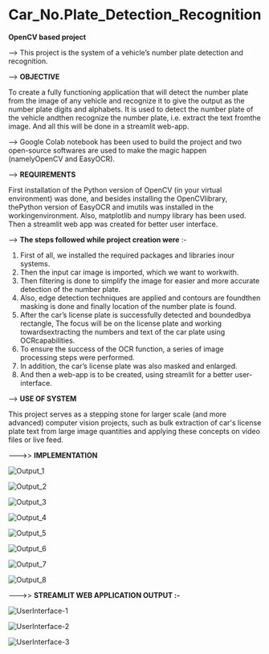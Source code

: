 # Car_No.Plate_Detection_Recognition
**OpenCV based project**

--> This project is the system of a vehicle’s number plate detection and recognition. 



--> **OBJECTIVE**

To create a fully functioning application that will detect the number plate from the image of any vehicle and recognize it to give the output as the number plate digits and alphabets.
It is used to detect the number plate of the vehicle andthen recognize the number plate, i.e. extract the text fromthe image. 
And all this will be done in a streamlit web-app. 


--> Google Colab notebook has been used to build the project and two open-source softwares are used to make the magic happen (namelyOpenCV and EasyOCR). 




--> **REQUIREMENTS**

First installation of the Python version of OpenCV (in your virtual environment) was done, and besides installing the OpenCVlibrary, thePython version of EasyOCR and imutils was installed in the workingenvironment. 
Also, matplotlib and numpy library has been used. Then a streamlit web app was created for better user interface.




--> **The steps followed while project creation were** :- 

1) First of all, we installed the required packages and libraries inour
systems. 
2) Then the input car image is imported, which we want to workwith. 
3) Then filtering is done to simplify the image for easier and more accurate detection of the number plate. 
4) Also, edge detection techniques are applied and contours are foundthen masking is done and finally location of the number plate is found. 
5) After the car’s license plate is successfully detected and boundedbya rectangle, The focus will be on the license plate and working towardsextracting the numbers and text of the car plate using OCRcapabilities. 
6) To ensure the success of the OCR function, a series of image
processing steps were performed. 
7) In addition, the car’s license plate was also masked and enlarged. 
8) And then a web-app is to be created, using streamlit for a better user-interface. 




--> **USE OF SYSTEM**

This project serves as a stepping stone for larger scale (and more advanced) computer vision projects, such as bulk extraction of car's license plate text from large image quantities and applying these concepts on video files or live feed.




--->> **IMPLEMENTATION**


![Output_1](https://user-images.githubusercontent.com/82306590/175558588-681b6c74-9a0d-4842-bc67-684c086343e3.JPG)



![Output_2](https://user-images.githubusercontent.com/82306590/175558618-38a9e131-83f1-43ef-8723-1cce992541c1.JPG)



![Output_3](https://user-images.githubusercontent.com/82306590/175558632-59303ba1-d603-4488-b777-f8fbe1864fa4.JPG)



![Output_4](https://user-images.githubusercontent.com/82306590/175559459-4f70d74e-5d6b-43c4-90a8-08acab8efcd2.JPG)





![Output_5](https://user-images.githubusercontent.com/82306590/175559490-e671fbd8-7390-4ea9-ad93-1b16026b1430.JPG)




![Output_6](https://user-images.githubusercontent.com/82306590/175559503-75e3a8b0-83e5-4cc8-a167-a16c7fda3690.JPG)




![Output_7](https://user-images.githubusercontent.com/82306590/175559527-5e7b2dc9-1493-4702-a769-b3b72b7c4fd1.JPG)




![Output_8](https://user-images.githubusercontent.com/82306590/175559551-bdbeac9b-01d7-4fd5-8fbc-14b85ddd948b.JPG)





--->> **STREAMLIT WEB APPLICATION OUTPUT :-**


![UserInterface-1](https://user-images.githubusercontent.com/82306590/175559735-514699b2-eb07-40dd-8185-479d72e0871d.JPG)



![UserInterface-2](https://user-images.githubusercontent.com/82306590/175559913-0e73b1cc-722c-49bd-882e-49eec10a4a9f.JPG)



![UserInterface-3](https://user-images.githubusercontent.com/82306590/175559931-83c6661c-d4d1-4975-a247-c01fc5a6721b.JPG)



